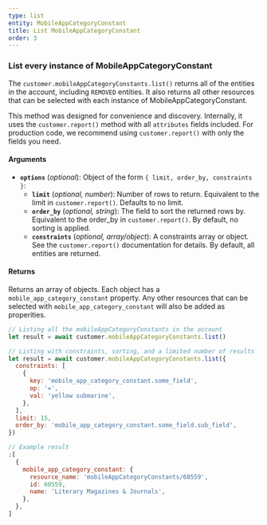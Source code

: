 ```yaml
---
type: list
entity: MobileAppCategoryConstant
title: List MobileAppCategoryConstant
order: 3
---
```


### List every instance of MobileAppCategoryConstant

The `customer.mobileAppCategoryConstants.list()` returns all of the entities in the account, including `REMOVED` entities. It also returns all other resources that can be selected with each instance of MobileAppCategoryConstant.

This method was designed for convenience and discovery. Internally, it uses the `customer.report()` method with all `attributes` fields included. For production code, we recommend using `customer.report()` with only the fields you need.

#### Arguments

- **`options`** (_optional_): Object of the form `{ limit, order_by, constraints }`:
  - **`limit`** (_optional, number_): Number of rows to return. Equivalent to the limit in `customer.report()`. Defaults to no limit.
  - **`order_by`** (_optional, string_): The field to sort the returned rows by. Equivalent to the order_by in `customer.report()`. By default, no sorting is applied.
  - **`constraints`** (_optional, array/object_): A constraints array or object. See the `customer.report()` documentation for details. By default, all entities are returned.

#### Returns

Returns an array of objects.
Each object has a `mobile_app_category_constant` property. Any other resources that can be selected with `mobile_app_category_constant` will also be added as properities.

```javascript
// Listing all the mobileAppCategoryConstants in the account
let result = await customer.mobileAppCategoryConstants.list()

// Listing with constraints, sorting, and a limited number of results
let result = await customer.mobileAppCategoryConstants.list({
  constraints: [
    {
      key: 'mobile_app_category_constant.some_field',
      op: '=',
      val: 'yellow submarine',
    },
  ],
  limit: 15,
  order_by: 'mobile_app_category_constant.some_field.sub_field',
})
```

```javascript
// Example result
;[
  {
    mobile_app_category_constant: {
      resource_name: 'mobileAppCategoryConstants/60559',
      id: 60559,
      name: 'Literary Magazines & Journals',
    },
  },
]
```
